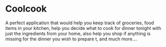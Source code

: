 # Coolcook

A perfect application that would help you keep track of groceries, food items in your kitchen, help you decide what to cook for dinner tonight with just the ingredients from your home, also help you shop if anything is missing for the dinner you wish to prepare t, and much more....
